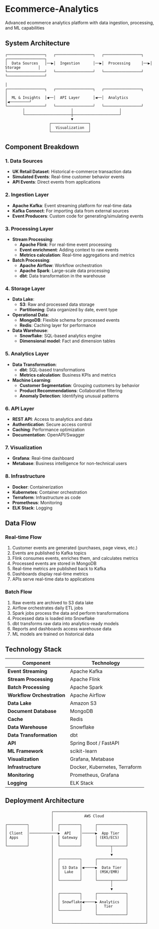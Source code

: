 # Ecommerce-Analytics
Advanced ecommerce analytics platform with data ingestion, processing, and ML capabilities

## System Architecture

```
┌─────────────────┐   ┌─────────────────┐   ┌─────────────────┐   ┌─────────────────┐
│  Data Sources   │──▶│  Ingestion      │──▶│  Processing     │──▶│  Storage        │
└─────────────────┘   └─────────────────┘   └─────────────────┘   └─────────────────┘
                                                                          │
┌─────────────────┐   ┌─────────────────┐   ┌─────────────────┐          │
│  ML & Insights  │◀──│  API Layer      │◀──│  Analytics      │◀─────────┘
└─────────────────┘   └─────────────────┘   └─────────────────┘
        │                     │                     │
        └─────────────────────┼─────────────────────┘
                              ▼
                    ┌─────────────────┐
                    │  Visualization  │
                    └─────────────────┘
```

## Component Breakdown

### 1. Data Sources
- **UK Retail Dataset**: Historical e-commerce transaction data
- **Simulated Events**: Real-time customer behavior events
- **API Events**: Direct events from applications

### 2. Ingestion Layer
- **Apache Kafka**: Event streaming platform for real-time data
- **Kafka Connect**: For importing data from external sources
- **Event Producers**: Custom code for generating/simulating events

### 3. Processing Layer
- **Stream Processing**:
  - **Apache Flink**: For real-time event processing
  - **Event enrichment**: Adding context to raw events
  - **Metrics calculation**: Real-time aggregations and metrics
- **Batch Processing**:
  - **Apache Airflow**: Workflow orchestration
  - **Apache Spark**: Large-scale data processing
  - **dbt**: Data transformation in the warehouse

### 4. Storage Layer
- **Data Lake**:
  - **S3**: Raw and processed data storage
  - **Partitioning**: Data organized by date, event type
- **Operational Data**:
  - **MongoDB**: Flexible schema for processed events
  - **Redis**: Caching layer for performance
- **Data Warehouse**:
  - **Snowflake**: SQL-based analytics engine
  - **Dimensional model**: Fact and dimension tables

### 5. Analytics Layer
- **Data Transformation**:
  - **dbt**: SQL-based transformations
  - **Metrics calculation**: Business KPIs and metrics
- **Machine Learning**:
  - **Customer Segmentation**: Grouping customers by behavior
  - **Product Recommendations**: Collaborative filtering
  - **Anomaly Detection**: Identifying unusual patterns

### 6. API Layer
- **REST API**: Access to analytics and data
- **Authentication**: Secure access control
- **Caching**: Performance optimization
- **Documentation**: OpenAPI/Swagger

### 7. Visualization
- **Grafana**: Real-time dashboard
- **Metabase**: Business intelligence for non-technical users

### 8. Infrastructure
- **Docker**: Containerization
- **Kubernetes**: Container orchestration
- **Terraform**: Infrastructure as code
- **Prometheus**: Monitoring
- **ELK Stack**: Logging

## Data Flow

### Real-time Flow
1. Customer events are generated (purchases, page views, etc.)
2. Events are published to Kafka topics
3. Flink consumes events, enriches them, and calculates metrics
4. Processed events are stored in MongoDB
5. Real-time metrics are published back to Kafka
6. Dashboards display real-time metrics
7. APIs serve real-time data to applications

### Batch Flow
1. Raw events are archived to S3 data lake
2. Airflow orchestrates daily ETL jobs
3. Spark jobs process the data and perform transformations
4. Processed data is loaded into Snowflake
5. dbt transforms raw data into analytics-ready models
6. Reports and dashboards access warehouse data
7. ML models are trained on historical data

## Technology Stack

| Component | Technology |
|-----------|------------|
| **Event Streaming** | Apache Kafka |
| **Stream Processing** | Apache Flink |
| **Batch Processing** | Apache Spark |
| **Workflow Orchestration** | Apache Airflow |
| **Data Lake** | Amazon S3 |
| **Document Database** | MongoDB |
| **Cache** | Redis |
| **Data Warehouse** | Snowflake |
| **Data Transformation** | dbt |
| **API** | Spring Boot / FastAPI |
| **ML Framework** | scikit-learn |
| **Visualization** | Grafana, Metabase |
| **Infrastructure** | Docker, Kubernetes, Terraform |
| **Monitoring** | Prometheus, Grafana |
| **Logging** | ELK Stack |

## Deployment Architecture

```
                     ┌──────────────────────────────────────────┐
                     │              AWS Cloud                   │
                     │                                          │
┌─────────┐          │  ┌─────────┐      ┌─────────────┐        │
│         │          │  │         │      │             │        │
│ Client  │─────────────▶  API    │──────▶  App Tier   │        │
│ Apps    │          │  │ Gateway │      │ (EKS/ECS)   │        │
│         │          │  │         │      │             │        │
└─────────┘          │  └─────────┘      └──────┬──────┘        │
                     │                          │               │
                     │                          ▼               │
                     │  ┌─────────┐      ┌─────────────┐        │
                     │  │         │      │             │        │
                     │  │ S3 Data │◀─────▶  Data Tier  │        │
                     │  │  Lake   │      │ (MSK/EMR)   │        │
                     │  │         │      │             │        │
                     │  └─────────┘      └──────┬──────┘        │
                     │                          │               │
                     │                          ▼               │
                     │  ┌─────────┐      ┌─────────────┐        │
                     │  │         │      │             │        │
                     │  │ Snowflake◀─────▶ Analytics   │        │
                     │  │         │      │   Tier      │        │
                     │  └─────────┘      │             │        │
                     │                   └─────────────┘        │
                     │                                          │
                     └──────────────────────────────────────────┘
```
